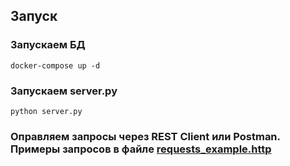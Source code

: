 ## Запуск

### Запускаем БД
<code>docker-compose up -d</code>

### Запускаем server.py
<code>python server.py</code>

### Оправляем запросы через REST Client или Postman. Примеры запросов в файле [requests_example.http](requests_example.http)

